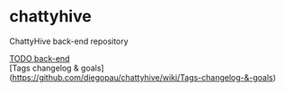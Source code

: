 chattyhive
==========

ChattyHive back-end repository

[TODO back-end](https://github.com/diegopau/chattyhive/wiki/TODO)  
[Tags changelog & goals] (https://github.com/diegopau/chattyhive/wiki/Tags-changelog-&-goals)
